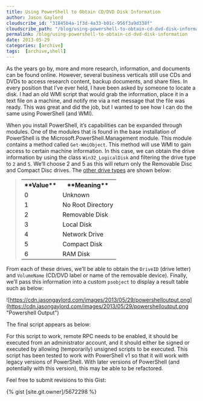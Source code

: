 ```yaml
---
title: Using PowerShell to Obtain CD/DVD Disk Information
author: Jason Gaylord
cloudscribe_id: "31845b4a-1f3d-4a33-b01c-956f3a9d338f"
cloudscribe_path: "/blog/using-powershell-to-obtain-cd-dvd-disk-information"
permalink: /blog/using-powershell-to-obtain-cd-dvd-disk-information
date: 2013-05-29
categories: [archive]
tags:  [archive,shell]
---
```


As the years go by, more and more research, information, and documents can be found online. However, several business verticals still use CDs and DVDs to access research content, backup documents, and share files. In every position that I’ve ever held, I have been asked by someone to locate a disk. I had an old WMI script that would grab the information, place it in a text file on a machine, and notify me via a net message that the file was ready. This was great and did the job, but I wanted to see how I can do the same using PowerShell (and WMI).

When you install PowerShell, it’s capabilities can be expanded through modules. One of the modules that is found in the base installation of PowerShell is the Microsoft.PowerShell.Management module. This module contains a method called `Get-WmiObject`. This method will use WMI to gain access to certain machine information. In this case, we can obtain the drive information by using the class `Win32_LogicalDisk` and filtering the drive type to `2` and `5`. We’ll choose 2 and 5 as this will return only the Removable Disc and Compact Disc drives. The [other drive types](http://jasong.us/146i3n) are shown below:

> <table><tbody><tr><th>**Value**</th><th>**Meaning**</th></tr><tr><td>0</td><td>Unknown</td></tr><tr><td>1</td><td>No Root Directory</td></tr><tr><td>2</td><td>Removable Disk</td></tr><tr><td>3</td><td>Local Disk</td></tr><tr><td>4</td><td>Network Drive</td></tr><tr><td>5</td><td>Compact Disk</td></tr><tr> <td>6</td><td>RAM Disk</td></tr></tbody></table>

From each of these drives, we’ll be able to obtain the `DriveID` (drive letter) and `VolumeName` (CD/DVD label or name of the removable device). Finally, we’ll pass this information into a custom `psobject` to display a result table such as below:

![https://cdn.jasongaylord.com/images/2013/05/29/powershelloutput.png](https://cdn.jasongaylord.com/images/2013/05/29/powershelloutput.png "Powershell Output")

The final script appears as below:

For this script to work, remote RPC needs to be enabled, it should be executed from an administrator account, and it should either be signed or executed by allowing (temporarily) unsigned scripts to be executed. This script has been tested to work with PowerShell v1 so that it will work with legacy versions of PowerShell. With later versions of PowerShell (and potentially with this version), this may be able to be refactored.

Feel free to submit revisions to this Gist:

{% gist [site.git.owner]/5672298 %}